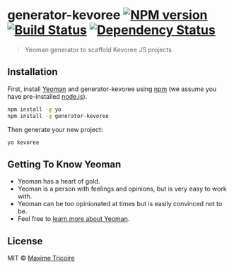 # generator-kevoree [![NPM version][npm-image]][npm-url] [![Build Status][travis-image]][travis-url] [![Dependency Status][daviddm-image]][daviddm-url]
> Yeoman generator to scaffold Kevoree JS projects

## Installation

First, install [Yeoman](http://yeoman.io) and generator-kevoree using [npm](https://www.npmjs.com/) (we assume you have pre-installed [node.js](https://nodejs.org/)).

```bash
npm install -g yo
npm install -g generator-kevoree
```

Then generate your new project:

```bash
yo kevoree
```

## Getting To Know Yeoman

 * Yeoman has a heart of gold.
 * Yeoman is a person with feelings and opinions, but is very easy to work with.
 * Yeoman can be too opinionated at times but is easily convinced not to be.
 * Feel free to [learn more about Yeoman](http://yeoman.io/).

## License

MIT © [Maxime Tricoire](github.com/maxleiko)


[npm-image]: https://badge.fury.io/js/generator-kevoree.svg
[npm-url]: https://npmjs.org/package/generator-kevoree
[travis-image]: https://travis-ci.org/kevoree/generator-kevoree.svg?branch=master
[travis-url]: https://travis-ci.org/kevoree/generator-kevoree
[daviddm-image]: https://david-dm.org/kevoree/generator-kevoree.svg?theme=shields.io
[daviddm-url]: https://david-dm.org/kevoree/generator-kevoree
